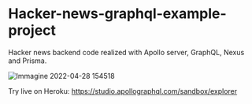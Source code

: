 # Hacker-news-graphql-example-project
Hacker news backend code realized with Apollo server, GraphQL, Nexus and Prisma.


![Immagine 2022-04-28 154518](https://user-images.githubusercontent.com/95974759/165766530-a204b944-5011-4072-95d1-fbc985c7729d.png)


Try live on Heroku: https://studio.apollographql.com/sandbox/explorer
